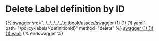 # Delete Label definition by ID

{% swagger src="../../../../../.gitbook/assets/swagger (1) (1) (1).yaml" path="/policy-labels/{definitionId}" method="delete" %}
[swagger (1) (1) (1).yaml](<../../../../../.gitbook/assets/swagger (1) (1) (1).yaml>)
{% endswagger %}
